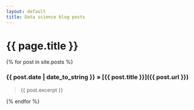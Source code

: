 ```yaml
---
layout: default
title: Data science blog posts
---
```

# {{ page.title }}

{% for post in site.posts %}

### {{ post.date | date_to_string }} » [{{ post.title }}]({{ post.url }})
> {{ post.excerpt }}

{% endfor %}